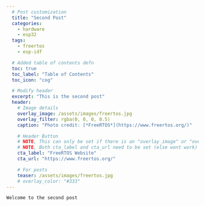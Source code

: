 ```yaml
---
  # Post customization
  title: "Second Post"
  categories:
    - hardware
    - esp32
  tags:
    - freertos
    - esp-idf

  # Added table of contents defn
  toc: true
  toc_label: "Table of Contents"
  toc_icon: "cog"

  # Modify header
  excerpt: "This is the second post"
  header:
    # Image details
    overlay_image: /assets/images/freertos.jpg
    overlay_filter: rgba(0, 0, 0, 0.5)
    caption: "Photo credit: [*FreeRTOS*](https://www.freertos.org/)"

    # Header Button
    # NOTE, This can only be set if there is an "overlay_image" or "overlay_color" present
    # NOTE, Both cta_label and cta_url need to be set (else wont work)
    cta_label: "FreeRTOS Website"
    cta_url: "https://www.freertos.org/"

    # For posts
    teaser: /assets/images/freertos.jpg
    # overlay_color: "#333"
---
```


``` text
Welcome to the second post
```
